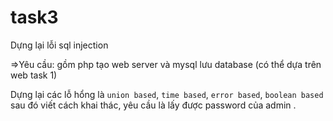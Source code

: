 # task3 
Dựng lại lỗi sql injection

=>Yêu cầu: gồm php tạo web server và mysql lưu database (có thể dựa trên web task 1)

Dựng lại các lỗ hổng là `union based`, `time based`, `error based`, `boolean based` sau đó viết cách khai thác, yêu cầu là lấy được password của admin .
